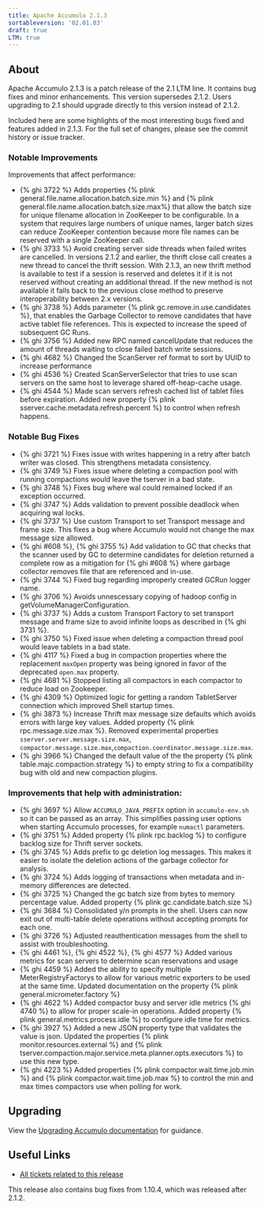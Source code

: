 ```yaml
---
title: Apache Accumulo 2.1.3
sortableversion: '02.01.03'
draft: true
LTM: true
---
```

## About

Apache Accumulo 2.1.3 is a patch release of the 2.1 LTM line. It contains bug
fixes and minor enhancements. This version supersedes 2.1.2. Users upgrading to
2.1 should upgrade directly to this version instead of 2.1.2.

Included here are some highlights of the most interesting bugs fixed and
features added in 2.1.3. For the full set of changes, please see the commit
history or issue tracker.

### Notable Improvements

Improvements that affect performance:

* {% ghi 3722 %} Adds properties {% plink general.file.name.allocation.batch.size.min %} and
  {% plink general.file.name.allocation.batch.size.max%} that allow the batch size
  for unique filename allocation in ZooKeeper to be configurable. In a system that requires large numbers
  of unique names, larger batch sizes can reduce ZooKeeper contention because more file names can be
  reserved with a single ZooKeeper call.
* {% ghi 3733 %} Avoid creating server side threads when failed writes are cancelled. In versions 2.1.2
  and earlier, the thrift close call creates a new thread to cancel the thrift session. With 2.1.3, an
  new thrift method is available to test if a session is reserved and deletes it if it is not reserved
  without creating an additional thread.  If the new method is not available it falls back to the previous
  close method to preserve interoperability between 2.x versions.
* {% ghi 3738 %} Adds parameter {% plink gc.remove.in.use.candidates %}, that enables the Garbage Collector
  to remove candidates that have active tablet file references. This is expected to increase the speed of
  subsequent GC Runs.
* {% ghi 3756 %} Added new RPC named cancelUpdate that reduces the amount of threads waiting to close failed
  batch write sessions.
* {% ghi 4682 %} Changed the ScanServer ref format to sort by UUID to increase performance
* {% ghi 4536 %} Created ScanServerSelector that tries to use scan servers on the same host to leverage
  shared off-heap-cache usage.
* {% ghi 4544 %} Made scan servers refresh cached list of tablet files before expiration. Added new property
  {% plink sserver.cache.metadata.refresh.percent %} to control when refresh happens.


### Notable Bug Fixes

* {% ghi 3721 %} Fixes issue with writes happening in a retry after batch writer was closed. This
  strengthens metadata consistency.
* {% ghi 3749 %} Fixes issue where deleting a compaction pool with running compactions would
  leave the tserver in a bad state.
* {% ghi 3748 %} Fixes bug where wal could remained locked if an exception occurred.
* {% ghi 3747 %} Adds validation to prevent possible deadlock when acquiring wal locks.
* {% ghi 3737 %} Use custom Transport to set Transport message and frame size. This fixes
  a bug where Accumulo would not change the max message size allowed.
* {% ghi #608 %}, {% ghi 3755 %} Add validation to GC that checks that the scanner used by GC to determine
  candidates for deletion returned a complete row as a mitigation for {% ghi #608 %} where
  garbage collector removes file that are referenced and in-use.
* {% ghi 3744 %} Fixed bug regarding improperly created GCRun logger name.
* {% ghi 3706 %} Avoids unnescessary copying of hadoop config in getVolumeManagerConfiguration.
* {% ghi 3737 %} Adds a custom Transport Factory to set transport message and frame size to avoid infinite loops
  as described in {% ghi 3731 %}.
* {% ghi 3750 %} Fixed issue when deleting a compaction thread pool would leave tablets in a bad state.
* {% ghi 4117 %} Fixed a bug in compaction properties where the replacement `maxOpen` property was being
  ignored in favor of the deprecated `open.max` property.
* {% ghi 4681 %} Stopped listing all compactors in each compactor to reduce load on Zookeeper.
* {% ghi 4309 %} Optimized logic for getting a random TabletServer connection which improved Shell startup times.
* {% ghi 3873 %} Increase Thrift max message size defaults which avoids errors with large key values.  Added
  property {% plink rpc.message.size.max %}.  Removed experimental properties `sserver.server.message.size.max`,
  `compactor.message.size.max`,`compaction.coordinator.message.size.max`.
* {% ghi 3966 %} Changed the default value of the the property {% plink table.majc.compaction.strategy %}
  to empty string to fix a compatibility bug with old and new compaction plugins.

### Improvements that help with administration:

* {% ghi 3697 %} Allow `ACCUMULO_JAVA_PREFIX` option in `accumulo-env.sh` so it can be passed
  as an array. This simplifies passing user options when starting Accumulo processes, for example
  `numactl` parameters.
* {% ghi 3751 %} Added property {% plink rpc.backlog %} to configure backlog size for
  Thrift server sockets.
* {% ghi 3745 %} Adds prefix to gc deletion log messages. This makes it easier to isolate the deletion
  actions of the garbage collector for analysis.
* {% ghi 3724 %} Adds logging of transactions when metadata and in-memory differences are detected.
* {% ghi 3725 %} Changed the gc batch size from bytes to memory percentage value.  Added property {% plink gc.candidate.batch.size %}
* {% ghi 3684 %} Consolidated y/n prompts in the shell. Users can now exit out of multi-table delete operations
  without accepting prompts for each one.
* {% ghi 3726 %} Adjusted reauthentication messages from the shell to assist with troubleshooting.
* {% ghi 4461 %}, {% ghi 4522 %}, {% ghi 4577 %} Added various metrics for scan servers to determine scan reservations and usage
* {% ghi 4459 %} Added the ability to specify multiple MeterRegistryFactorys to allow for various metric exporters
  to be used at the same time.  Updated documentation on the property {% plink general.micrometer.factory %}
* {% ghi 4622 %} Added compactor busy and server idle metrics {% ghi 4740 %} to allow for proper scale-in operations.
  Added property {% plink general.metrics.process.idle %} to configure idle time for metrics.
* {% ghi 3927 %} Added a new JSON property type that validates the value is json.  Updated the properties
  {% plink monitor.resources.external %} and {% plink tserver.compaction.major.service.meta.planner.opts.executors %} to use this new type.
* {% ghi 4223 %} Added properties {% plink compactor.wait.time.job.min %} and {% plink compactor.wait.time.job.max %} to
  control the min and max times compactors use when polling for work.

## Upgrading

View the [Upgrading Accumulo documentation][upgrade] for guidance.

## Useful Links

* [All tickets related to this release][milestone]

This release also contains bug fixes from 1.10.4, which was released after 2.1.2.


[upgrade]: /docs/2.x/administration/upgrading
[milestone]: https://github.com/apache/accumulo/milestone/17
